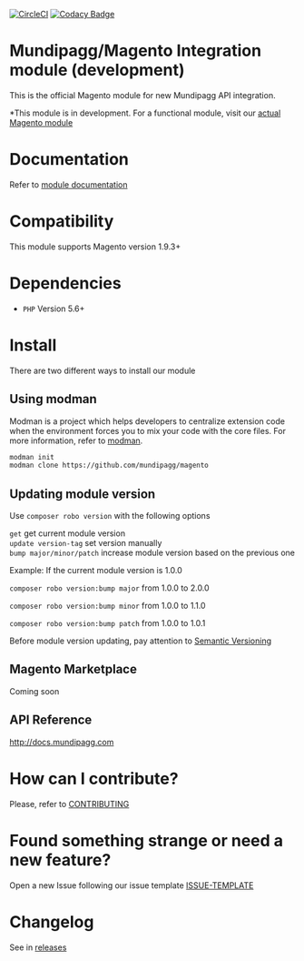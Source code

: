 [![CircleCI](https://circleci.com/gh/mundipagg/magento.svg?style=svg)](https://circleci.com/gh/mundipagg/magento)
[![Codacy Badge](https://api.codacy.com/project/badge/Grade/eedd85c187d14bc6b79958a3e39c5e8a)](https://www.codacy.com/app/mundipagg/magento?utm_source=github.com&utm_medium=referral&utm_content=mundipagg/magento&utm_campaign=badger)
<!-- [![Maintainability](https://api.codeclimate.com/v1/badges/f79be193872380945e80/maintainability)](https://codeclimate.com/github/mundipagg/magento/maintainability) -->

# Mundipagg/Magento Integration module (development)

This is the official Magento module for new Mundipagg API integration.

*This module is in development. For a functional module, visit our
[actual Magento module](https://github.com/mundipagg/magento-module)

# Documentation
Refer to [module documentation](https://github.com/mundipagg/magento/wiki)

# Compatibility
This module supports Magento version 1.9.3+

# Dependencies
* ```PHP``` Version 5.6+

# Install
There are two different ways to install our module

## Using modman
Modman is a project which helps developers to centralize extension code when
the environment forces you to mix your code with the core files. For more
information, refer to [modman](https://github.com/colinmollenhour/modman).

```bash
modman init
modman clone https://github.com/mundipagg/magento
```

## Updating module version
Use `composer robo version` with the following options

`get` get current module version    	
`update version-tag` set version manually	    
`bump major/minor/patch` increase module version based on the previous one	

Example: If the current module version is 1.0.0 

`composer robo version:bump major` from 1.0.0 to 2.0.0

`composer robo version:bump minor` from 1.0.0 to 1.1.0

`composer robo version:bump patch` from 1.0.0 to 1.0.1   

Before module version updating, pay attention to  [Semantic Versioning](https://semver.org) 



## Magento Marketplace

Coming soon

## API Reference

http://docs.mundipagg.com

# How can I contribute?
Please, refer to [CONTRIBUTING](CONTRIBUTING.md)

# Found something strange or need a new feature?
Open a new Issue following our issue template [ISSUE-TEMPLATE](ISSUE-TEMPLATE.md)

# Changelog
See in [releases](https://github.com/mundipagg/magento/releases)

